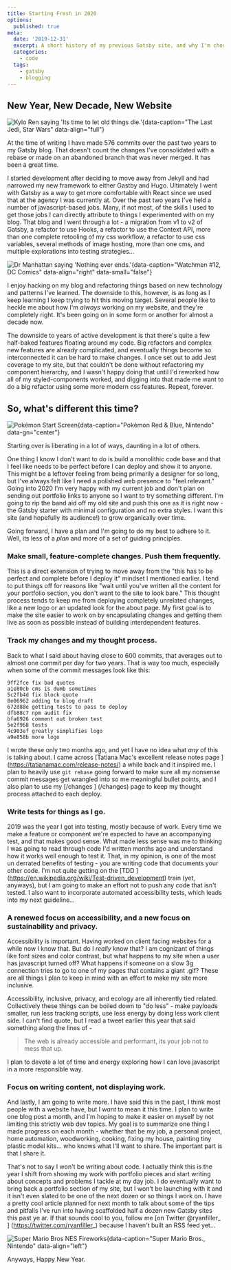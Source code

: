 ```yaml
---
title: Starting Fresh in 2020
options:
  published: true
meta:
  date: '2019-12-31'
  excerpt: A short history of my previous Gatsby site, and why I'm choosing to start over from scratch in the new decade.
  categories:
    - code
  tags:
    - gatsby
    - blogging
---
```

## New Year, New Decade, New Website

![Kylo Ren saying 'Its time to let old things die.'](/images/kylo-ren-tlj-old-things-die.gif){data-caption="The Last Jedi, Star Wars" data-align="full"}

At the time of writing I have made 576 commits over the past two years to my Gatsby blog. That doesn't count the changes I've consolidated with a rebase or made on an abandoned branch that was never merged. It has been a great time. 

I started development after deciding to move away from Jekyll and had narrowed my new framework to either Gastby and Hugo. Ultimately I went with Gatsby as a way to get more comfortable with React since we used that at the agency I was currently at. Over the past two years I've held a number of javascript-based jobs. Many, if not most, of the skills I used to get those jobs I can directly attribute to things I experimented with on my blog.  That blog and I went through a lot - a migration from v1 to v2 of Gatsby, a refactor to use Hooks, a refactor to use the Context API, more than one complete retooling of my css workflow, a refactor to use css variables, several methods of image hosting, more than one cms, and multiple explorations into testing strategies...

![Dr Manhattan saying 'Nothing ever ends.'](/images/watchmen_nothing-ever-ends.jpg){data-caption="Watchmen #12, DC Comics" data-align="right" data-small="false"}

I enjoy hacking on my blog and refactoring things based on new technology and patterns I've learned. The downside to this, however, is as long as I keep learning I keep trying to hit this moving target. Several people like to heckle me about how I'm *always* working on my website, and they're completely right. It's been going on in some form or another for almost a decade now. 

The downside to years of active development is that there's quite a few half-baked features floating around my code. Big refactors and complex new features are already complicated, and eventually things become so interconnected it can be hard to make changes. I once set out to add Jest coverage to my site, but that couldn't be done without refactoring my component hierarchy, and I wasn't happy doing that until I'd reworked how all of my styled-components worked, and digging into that made me want to do a big refactor using some more modern css features. Repeat, forever.

## So, what's different this time?

![Pokémon Start Screen](/images/pokemon_new-game.jpg){data-caption="Pokémon Red & Blue, Nintendo" data-gn="center"}

Starting over is liberating in a lot of ways, daunting in a lot of others.

One thing I know I don't want to do is build a monolithic code base and that I feel like needs to be perfect before I can deploy and show it to anyone. This might be a leftover feeling from being primarily a designer for so long, but I've always felt like I need a polished web presence to "feel relevant." Going into 2020 I'm very happy with my current job and don't plan on sending out portfolio links to anyone so I want to try something different. I'm going to rip the band aid off my old site and push this one as it is right now - the Gatsby starter with minimal configuration and no extra styles. I want this site (and hopefully its audience!) to grow organically over time.

Going forward, I have a plan and I'm going to do my best to adhere to it. Well, its less of a *plan* and more of a set of guiding principles.

### Make small, feature-complete changes. Push them frequently.

This is a direct extension of trying to move away from the "this has to be perfect and complete before I deploy it" mindset I mentioned earlier. I tend to put things off for reasons like "wait until you've written all the content for your portfolio section, you don't want to the site to look bare." This thought process tends to keep me from deploying completely unrelated changes, like a new logo or an updated look for the about page. My first goal is to make the site easier to work on by encapsulating changes and getting them live as soon as possible instead of building interdependent features.

### Track my changes and my thought process.

Back to what I said about having close to 600 commits, that averages out to almost one commit per day for two years. That is way too much, especially when some of the commit messages look like this:

```git
9ff2fce fix bad quotes
a1e80cb cms is dumb sometimes
5c2fb4d fix block quote
8e06962 adding to blog draft
672d88e getting tests to pass to deploy
dfb88c7 npm audit fix
bfa6926 comment out broken test
5e2f968 tests
4c903ef greatly simplifies logo
a9e858b more logo
```

I 
wrote these only two months ago, and yet I have no idea what *any* of this is talking about. I came across [Tatiana Mac's excellent release notes page
]
(https://tatianamac.com/release-notes/) a while back and it inspired me. I plan to heavily use `git rebase` going forward to make sure all my nonsense commit messages get wrangled into so
me meaningful bullet points, and I also plan to use my [/changes
]
(/changes) page to keep my thought process attached to each deploy. 

### Write tests for things as I go.

2019 was the year I got into testing, mostly because of work. Every time we make a feature or component we're expected to have an accompanying test, and that makes good sense. What made less sense was me to thinking I was going to read through code I'd written months ago and understand how it works well enough to test it. That, in my opinion, is one of the most un
derrated benefits of testing - you are writing code that documents your other code. I'm not quite getting on the [TDD
]
(https://en.wikipedia.org/wiki/Test-driven_development) train (yet, anyways), but I am going to make an effort not to push any code that isn't tested. I also want to incorporate automated accessibility tests, which leads into my next guideline...

### A renewed focus on accessibility, and a new focus on sustainability and privacy.

Accessibility is important. Having worked on client facing websites for a while now I know that. But do I *really* know that? I am cognizant of things like font sizes and color contrast, but what happens to my site when a user has javascript turned off? What happens if someone on a slow 3g connection tries to go to one of my pages that contains a giant .gif? These are all things I plan to keep in mind with an effort to make my site more inclusive. 

Accessibility, inclusive, privacy, and ecology are all inherently tied related. Collectively these things can be boiled down to "do less" - make payloads smaller, run less tracking scripts, use less energy by doing less work client side. I can't find quote, but I read a tweet earlier this year that said something along the lines of - 

> The web is already accessible and performant, its your job not to mess that up.

I plan to devote a lot of time and energy exploring how I can love javascript in a more responsible way.

### Focus on writing content, not displaying work.

And lastly, I am going to write more. I have said this in the past, I think most people with a website have, but I *want* to mean it this time. I plan to write one blog post a month, and I'm hoping to make it easier on myself by not limiting this strictly web dev topics. My goal is to summarize one thing I made progress on each month -  whether that be my job, a personal project, home automation, woodworking, cooking, fixing my house, painting tiny plastic model kits... who knows what I'll want to share. The important part is that I share it.

That's not to say I won't be writing about code. I actually think this is the year I shift from showing my work with portfolio pieces and start writing about concepts and problems I tackle at my day job. I do eventually want to bring back a portfolio section of my site, but I won't be launching with it and it isn't even slated to be one of the next dozen or so things I work on. I have a pretty cool article planned for next month to talk about some of the tips and pitfalls I've run into having scaffolded half a dozen new Gatsby sites this past ye
ar. If that sounds cool to you, follow me [on Twitter @ryanfiller_
]
(https://twitter.com/ryanfiller_) because I haven't built an RSS feed yet...

![Super Mario Bros NES Fireworks](/images/super-mario-bros-fireworks.gif){data-caption="Super Mario Bros., Nintendo" data-align="left"}

Anyways, Happy New Year.
